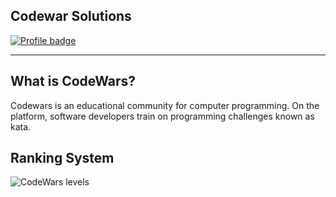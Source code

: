 ## Codewar Solutions

[![Profile badge](https://www.codewars.com/users/DhanteyUD/badges/large)](https://www.codewars.com/users/DhanteyUD)

---

## What is CodeWars?

Codewars is an educational community for computer programming. On the platform, software developers train on programming challenges known as kata.

## Ranking System

![CodeWars levels](https://i.imgur.com/Vm77XMv.png)

